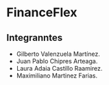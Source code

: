 # FinanceFlex
## Integranntes

 - Gilberto Valenzuela Martínez.
 - Juan Pablo Chipres Arteaga.
 - Laura Adaia Castillo Raamirez.
 - Maximiliano Martinez Farias.
